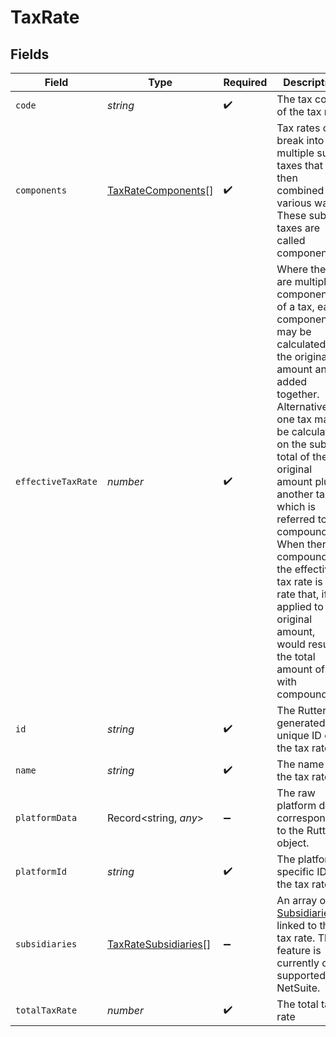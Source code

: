 # TaxRate


## Fields

| Field                                                                                                                                                                                                                                                                                                                                                                                                                              | Type                                                                                                                                                                                                                                                                                                                                                                                                                               | Required                                                                                                                                                                                                                                                                                                                                                                                                                           | Description                                                                                                                                                                                                                                                                                                                                                                                                                        |
| ---------------------------------------------------------------------------------------------------------------------------------------------------------------------------------------------------------------------------------------------------------------------------------------------------------------------------------------------------------------------------------------------------------------------------------- | ---------------------------------------------------------------------------------------------------------------------------------------------------------------------------------------------------------------------------------------------------------------------------------------------------------------------------------------------------------------------------------------------------------------------------------- | ---------------------------------------------------------------------------------------------------------------------------------------------------------------------------------------------------------------------------------------------------------------------------------------------------------------------------------------------------------------------------------------------------------------------------------- | ---------------------------------------------------------------------------------------------------------------------------------------------------------------------------------------------------------------------------------------------------------------------------------------------------------------------------------------------------------------------------------------------------------------------------------- |
| `code`                                                                                                                                                                                                                                                                                                                                                                                                                             | *string*                                                                                                                                                                                                                                                                                                                                                                                                                           | :heavy_check_mark:                                                                                                                                                                                                                                                                                                                                                                                                                 | The tax code of the tax rate.                                                                                                                                                                                                                                                                                                                                                                                                      |
| `components`                                                                                                                                                                                                                                                                                                                                                                                                                       | [TaxRateComponents](../../models/shared/taxratecomponents.md)[]                                                                                                                                                                                                                                                                                                                                                                    | :heavy_check_mark:                                                                                                                                                                                                                                                                                                                                                                                                                 | Tax rates can break into multiple sub taxes that are then combined in various ways.  These sub taxes are called components.                                                                                                                                                                                                                                                                                                        |
| `effectiveTaxRate`                                                                                                                                                                                                                                                                                                                                                                                                                 | *number*                                                                                                                                                                                                                                                                                                                                                                                                                           | :heavy_check_mark:                                                                                                                                                                                                                                                                                                                                                                                                                 | Where there are multiple components of a tax, each component may be calculated on the original amount and added together. Alternatively, one tax may be calculated on the sub-total of the original amount plus another tax, which is referred to as compounding. When there is compounding, the effective tax rate is the rate that, if applied to the original amount, would result in the total amount of tax with compounding. |
| `id`                                                                                                                                                                                                                                                                                                                                                                                                                               | *string*                                                                                                                                                                                                                                                                                                                                                                                                                           | :heavy_check_mark:                                                                                                                                                                                                                                                                                                                                                                                                                 | The Rutter generated unique ID of the tax rate.                                                                                                                                                                                                                                                                                                                                                                                    |
| `name`                                                                                                                                                                                                                                                                                                                                                                                                                             | *string*                                                                                                                                                                                                                                                                                                                                                                                                                           | :heavy_check_mark:                                                                                                                                                                                                                                                                                                                                                                                                                 | The name of the tax rate.                                                                                                                                                                                                                                                                                                                                                                                                          |
| `platformData`                                                                                                                                                                                                                                                                                                                                                                                                                     | Record<string, *any*>                                                                                                                                                                                                                                                                                                                                                                                                              | :heavy_minus_sign:                                                                                                                                                                                                                                                                                                                                                                                                                 | The raw platform data corresponding to the Rutter object.                                                                                                                                                                                                                                                                                                                                                                          |
| `platformId`                                                                                                                                                                                                                                                                                                                                                                                                                       | *string*                                                                                                                                                                                                                                                                                                                                                                                                                           | :heavy_check_mark:                                                                                                                                                                                                                                                                                                                                                                                                                 | The platform specific ID of the tax rate.                                                                                                                                                                                                                                                                                                                                                                                          |
| `subsidiaries`                                                                                                                                                                                                                                                                                                                                                                                                                     | [TaxRateSubsidiaries](../../models/shared/taxratesubsidiaries.md)[]                                                                                                                                                                                                                                                                                                                                                                | :heavy_minus_sign:                                                                                                                                                                                                                                                                                                                                                                                                                 | An array of [Subsidiaries](/rest/version/subsidiaries) linked to the tax rate. This feature is currently only supported on NetSuite.                                                                                                                                                                                                                                                                                               |
| `totalTaxRate`                                                                                                                                                                                                                                                                                                                                                                                                                     | *number*                                                                                                                                                                                                                                                                                                                                                                                                                           | :heavy_check_mark:                                                                                                                                                                                                                                                                                                                                                                                                                 | The total tax rate                                                                                                                                                                                                                                                                                                                                                                                                                 |